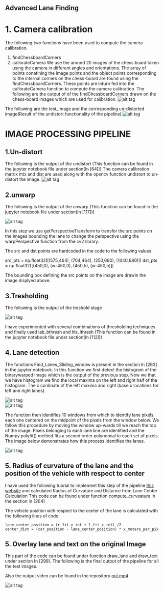 ## Advanced Lane Finding

# 1. Camera calibration 
 The following two functions have been used to compute the camera calibration.
 1. findChessboardCorners 
 2. calibrateCamera 
 We use the around 20 images of the chess board taken using the camera in different angles and orientations.
 The array of points  conatining the image points and the object points corresponding to the internal corners on the chess-board are found using the findChessboardCorners. These points are inturn fed into the calibrateCamera function to compute the camera calibration.
 The following are the output of of the findChessboardCorners drawn on the chess-board images which are used for calibration.
 ![alt tag](https://github.com/raghu467/Advanced_lane_detection_p4/blob/master/Readme_images/1.Draw_corners.png)
 
 
 The following are the test_image and the corresponding un-distorted image(Result of the undistort functionality of the pipeline)
 ![alt tag](https://github.com/raghu467/Advanced_lane_detection_p4/blob/master/Readme_images/2.1chess_board_undistort.png)
 
 
 # IMAGE PROCESSING PIPELINE
 
 
 ## 1.Un-distort 
 The following is the output of the undistort (This function can be found in the jupyter notebook file under section(In [64]))
 The camera calibration matrix mtx and dist are used along with the opencv function undistort to un-distort the image.
 ![alt tag](https://github.com/raghu467/Advanced_lane_detection_p4/blob/master/Readme_images/3.%20Distor_un_Distort.png)
 
 

## 2.unwarp
 The following is the output of the unwarp (This function can be found in the jupyter notebook file under section(In [117]))
 
 ![alt tag](https://github.com/raghu467/Advanced_lane_detection_p4/blob/master/Readme_images/4.distort_unwrap.png)
 
 In this step we use getPerspectiveTransform to transfor the src points on the images bounding the lane to change the perspective using  the warpPerspective function from the  cv2 library.
 
The src and dst points are hardcoded in the code to the following values.

src_pts = np.float32([(575,464),
                  (704,464), 
                  (250,680), 
                  (1040,680)])
dst_pts = np.float32([(450,0),
                  (w-450,0),
                  (450,h),
                  (w-450,h)])
 
 The bounding box defining the src points on the image are drawin the image displyed above.
## 3.Tresholding 
The following is the output of the treshold stage<br>

 ![alt tag](https://github.com/raghu467/Advanced_lane_detection_p4/blob/master/Readme_images/5.pipeline_output_all_images.png)<br>
 
 I have experimented with several combinations of thresholding techniques and finally used lab_bthresh and hls_lthresh (This function can be found in the jupyter notebook file under section(In [112]))<br>

## 4. Lane detection

The functions Find_Lanes_Sliding_window is present in the section In [263] in the jupyter notebook.
In this function we first detect the histogram of the binarywarped image which is the output of the previous step.
Now we that we have histogram we find the local maxima on the left and right half of the histogram. The x cordinate of the left maxima and right (base x locations for left and right lanes).

![alt tag](https://github.com/raghu467/Advanced_lane_detection_p4/blob/master/Readme_images/5.1.4.histogram.png)<br>
![alt tag](https://github.com/raghu467/Advanced_lane_detection_p4/blob/master/Readme_images/5.1.1.histogram.png)<br>
 
 
The function then identifies 10 windows from which to identify lane pixels, each one centered on the midpoint of the pixels from the window below. We follow this procedure by moving the window up-wards till we reach the top of the image. Pixels belonging to each lane line are identified and the Numpy polyfit() method fits a second order polynomial to each set of pixels. The image below demonstrates how this process identifies the lanes.

![alt tag](https://github.com/raghu467/Advanced_lane_detection_p4/blob/master/Readme_images/5.2.lane_lines_sliding_window.png)<br>


## 5. Radius of curvature of the lane and the position of the vehicle with respect to center

I have used the following tuorial to implement this step of the pipeline [this website](http://www.intmath.com/applications-differentiation/8-radius-curvature.php) and calculated Radius of Curvature and Distance from Lane Center Calculation
This code can be found under function compute_curveature in the section In [264]


The vehicle position with respect to the center of the lane is calculated with the following lines of code:

```
lane_center_position = (r_fit_x_int + l_fit_x_int) /2
center_dist = (car_position - lane_center_position) * x_meters_per_pix

```


## 5. Overlay lane and text on the original Image

This part of the code can be found under function draw_lane and draw_text under section In [299].
The following is the final output of the pipeline for all the test images.
 
 Also the output video can be found in the repository [out.mp4](https://github.com/raghu467/Advanced_lane_detection_p4/blob/master/out.mp4)

![alt tag](https://github.com/raghu467/Advanced_lane_detection_p4/blob/master/Readme_images/6.final_pipeline.png)<br>





 
